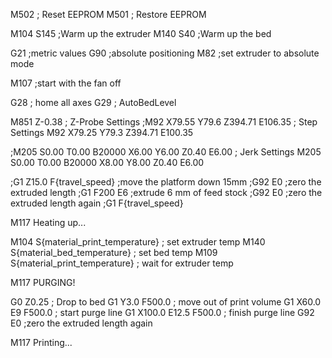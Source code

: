 M502 ; Reset EEPROM
M501 ; Restore EEPROM

M104 S145 ;Warm up the extruder
M140 S40 ;Warm up the bed

G21 ;metric values
G90 ;absolute positioning
M82 ;set extruder to absolute mode

M107 ;start with the fan off

G28 ; home all axes
G29 ; AutoBedLevel

M851 Z-0.38 ; Z-Probe Settings
;M92 X79.55 Y79.6 Z394.71 E106.35 ; Step Settings
M92 X79.25 Y79.3 Z394.71 E100.35

;M205 S0.00 T0.00 B20000 X6.00 Y6.00 Z0.40 E6.00 ; Jerk Settings
M205 S0.00 T0.00 B20000 X8.00 Y8.00 Z0.40 E6.00

;G1 Z15.0 F{travel_speed} ;move the platform down 15mm
;G92 E0 ;zero the extruded length
;G1 F200 E6 ;extrude 6 mm of feed stock
;G92 E0 ;zero the extruded length again
;G1 F{travel_speed}

M117 Heating up...

M104 S{material_print_temperature} ; set extruder temp
M140 S{material_bed_temperature} ; set bed temp
M109 S{material_print_temperature} ; wait for extruder temp

M117 PURGING!

G0 Z0.25 ; Drop to bed
G1 Y3.0 F500.0 ; move out of print volume
G1 X60.0 E9 F500.0 ; start purge line
G1 X100.0 E12.5 F500.0 ; finish purge line
G92 E0 ;zero the extruded length again

M117 Printing...